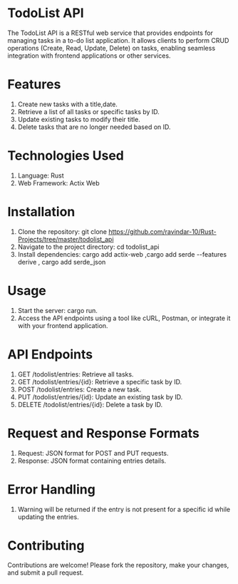 
# TodoList API
The TodoList API is a RESTful web service that provides endpoints for managing tasks in a to-do list application. It allows clients to perform CRUD operations (Create, Read, Update, Delete) on tasks, enabling seamless integration with frontend applications or other services.
# Features
1. Create new tasks with a title,date.
2. Retrieve a list of all tasks or specific tasks by ID.
3. Update existing tasks to modify their title.
4. Delete tasks that are no longer needed based on ID.
# Technologies Used
1. Language: Rust
2. Web Framework: Actix Web
# Installation
1. Clone the repository: git clone https://github.com/ravindar-10/Rust-Projects/tree/master/todolist_api
2. Navigate to the project directory: cd todolist_api
3. Install dependencies: cargo add actix-web ,cargo add serde --features derive , cargo add serde_json
# Usage
1. Start the server: cargo run.
2. Access the API endpoints using a tool like cURL, Postman, or integrate it with your frontend application.
# API Endpoints
1. GET /todolist/entries: Retrieve all tasks.
2. GET /todolist/entries/{id}: Retrieve a specific task by ID.
3. POST /todolist/entries: Create a new task.
4. PUT /todolist/entries/{id}: Update an existing task by ID.
5. DELETE /todolist/entries/{id}: Delete a task by ID.
# Request and Response Formats
1. Request: JSON format for POST and PUT requests.
2. Response: JSON format containing entries details.
# Error Handling
1. Warning will be returned if the entry is not present for a specific id while updating the entries.
# Contributing
Contributions are welcome! Please fork the repository, make your changes, and submit a pull request.
